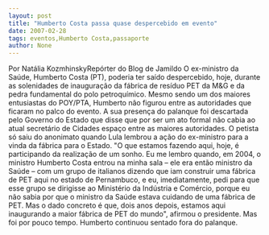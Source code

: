 ```yaml
---
layout: post
title: "Humberto Costa passa quase despercebido em evento"
date: 2007-02-28
tags: eventos,Humberto Costa,passaporte
author: None
---
```

Por Natália KozmhinskyRepórter do Blog de Jamildo 
O ex-ministro da Saúde, Humberto Costa (PT), poderia ter saído despercebido, hoje, durante as solenidades de inauguração da fábrica de resíduo PET da M&amp;G e da pedra fundamental do polo petroquímico. 
Mesmo sendo um dos maiores entusiastas do POY/PTA, Humberto não figurou entre as autoridades que ficaram no palco do evento. A sua presença do palanque foi descartada pelo Governo do Estado que disse que por ser um ato formal não cabia ao atual secretário de Cidades espaço entre as maiores autoridades. 
O petista só saiu do anonimato quando Lula lembrou a ação do ex-ministro para a vinda da fábrica para o Estado. 
\"O que estamos fazendo aqui, hoje, é participando da realização de um sonho. Eu me lembro quando, em 2004, o ministro Humberto Costa entrou na minha sala – ele era então ministro da Saúde – com um grupo de italianos dizendo que iam construir uma fábrica de PET aqui no estado de Pernambuco, e eu, imediatamente, pedi para que esse grupo se dirigisse ao Ministério da Indústria e Comércio, porque eu não sabia por que o ministro da Saúde estava cuidando de uma fábrica de PET. Mas o dado concreto é que, dois anos depois, estamos aqui inaugurando a maior fábrica de PET do mundo\", afirmou o presidente. 
Mas foi por pouco tempo. Humberto continuou sentado fora do palanque.  